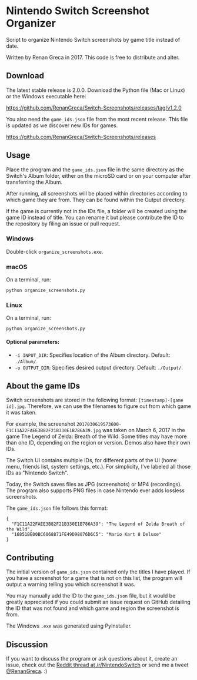 # Nintendo Switch Screenshot Organizer
Script to organize Nintendo Switch screenshots by game title instead of date.

Written by Renan Greca in 2017.
This code is free to distribute and alter.

## Download
The latest stable release is 2.0.0. Download the Python file (Mac or Linux) or the Windows executable here:

https://github.com/RenanGreca/Switch-Screenshots/releases/tag/v1.2.0

You also need the `game_ids.json` file from the most recent release.
This file is updated as we discover new IDs for games.

https://github.com/RenanGreca/Switch-Screenshots/releases

## Usage
Place the program and the `game_ids.json` file in the same directory as the
Switch's Album folder, either on the microSD card or on your computer after
transferring the Album.

After running, all screenshots will be placed within directories according to
which game they are from. They can be found within the Output directory.

If the game is currently not in the IDs file, a folder will be created using 
the game ID instead of title. You can rename it but please contribute the ID
to the repository by filing an issue or pull request.

### Windows
Double-click `organize_screenshots.exe`.

### macOS
On a terminal, run:
```
python organize_screenshots.py
```

### Linux
On a terminal, run:
```
python organize_screenshots.py
```

#### Optional parameters:

* `-i INPUT_DIR`: Specifies location of the Album directory. Default: `./Album/`.
* `-o OUTPUT_DIR`: Specifies desired output directory. Default: `./Output/`.

## About the game IDs

Switch screenshots are stored in the following format: `[timestamp]-[game id].jpg`.
Therefore, we can use the filenames to figure out from which game it was taken.

For example, the screenshot `2017030619573600-F1C11A22FAEE3B82F21B330E1B786A39.jpg`
was taken on March 6, 2017 in the game The Legend of Zelda: Breath of the Wild.
Some titles may have more than one ID, depending on the region or version. Demos
also have their own IDs.

The Switch UI contains multiple IDs, for different parts of the UI (home menu,
friends list, system settings, etc.). For simplicity, I've labeled all those
IDs as "Nintendo Switch".

Today, the Switch saves files as JPG (screenshots) or MP4 (recordings). The program
also supports PNG files in case Nintendo ever adds lossless screenshots.

The `game_ids.json` file follows this format:
```
{
  "F1C11A22FAEE3B82F21B330E1B786A39": "The Legend of Zelda Breath of the Wild",
  "16851BE00BC6068871FE49D98876D6C5": "Mario Kart 8 Deluxe"
}
```

## Contributing

The initial version of `game_ids.json` contained only the titles I have played.
If you have a screenshot for a game that is not on this list, the program will
output a warning telling you which screenshot it was.

You may manually add the ID to the `game_ids.json` file, but it would be greatly
appreciated if you could submit an issue request on GitHub detailing the ID
that was not found and which game and region the screenshot is from.

The Windows `.exe` was generated using PyInstaller.

## Discussion

If you want to discuss the program or ask questions about it, create an issue, check out the 
[Reddit thread at /r/NintendoSwitch](https://www.reddit.com/r/NintendoSwitch/comments/6rcttl/i_made_a_program_to_organize_switch_screenshots/) 
or send me a tweet [@RenanGreca](https://twitter.com/RenanGreca). :)
